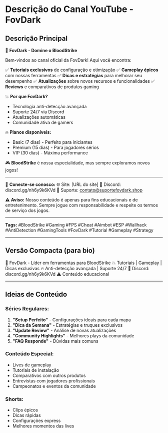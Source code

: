 # Descrição do Canal YouTube - FovDark

## Descrição Principal

🎯 **FovDark - Domine o BloodStrike**

Bem-vindos ao canal oficial da FovDark! Aqui você encontra:

✅ **Tutoriais exclusivos** de configuração e otimização
✅ **Gameplay épicos** com nossas ferramentas
✅ **Dicas e estratégias** para melhorar seu desempenho
✅ **Atualizações** sobre novos recursos e funcionalidades
✅ **Reviews** e comparativos de produtos gaming

💥 **Por que FovDark?**
- Tecnologia anti-detecção avançada
- Suporte 24/7 via Discord
- Atualizações automáticas
- Comunidade ativa de gamers

🔥 **Planos disponíveis:**
- Basic (7 dias) - Perfeito para iniciantes
- Premium (15 dias) - Para jogadores sérios
- VIP (30 dias) - Máxima performance

🎮 **BloodStrike** é nossa especialidade, mas sempre exploramos novos jogos!

---

📱 **Conecte-se conosco:**
🌐 Site: [URL do site]
💬 Discord: discord.gg/nh6y9k6KVd
📧 Suporte: contato@suportefovdark.shop

⚠️ **Aviso:** Nosso conteúdo é apenas para fins educacionais e de entretenimento. Sempre jogue com responsabilidade e respeite os termos de serviço dos jogos.

---

**Tags:** #BloodStrike #Gaming #FPS #Cheat #Aimbot #ESP #Wallhack #AntiDetection #GamingTools #FovDark #Tutorial #Gameplay #Strategy

---

## Versão Compacta (para bio)

🎯 FovDark - Líder em ferramentas para BloodStrike
💥 Tutoriais | Gameplay | Dicas exclusivas
🔥 Anti-detecção avançada | Suporte 24/7
💬 Discord: discord.gg/nh6y9k6KVd
⚠️ Conteúdo educacional

---

## Ideias de Conteúdo

### Séries Regulares:
1. **"Setup Perfeito"** - Configurações ideais para cada mapa
2. **"Dica da Semana"** - Estratégias e truques exclusivos
3. **"Update Review"** - Análise de novas atualizações
4. **"Community Highlights"** - Melhores plays da comunidade
5. **"FAQ Responde"** - Dúvidas mais comuns

### Conteúdo Especial:
- Lives de gameplay
- Tutoriais de instalação
- Comparativos com outros produtos
- Entrevistas com jogadores profissionais
- Campeonatos e eventos da comunidade

### Shorts:
- Clips épicos
- Dicas rápidas
- Configurações express
- Melhores momentos das lives